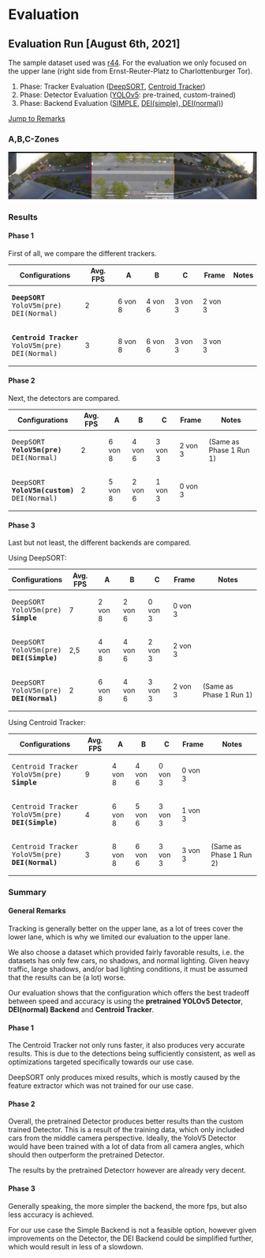 # Evaluation

## Evaluation Run [August 6th, 2021]
The sample dataset used was [r44](https://drive.google.com/drive/folders/1p65faGMFBUeIgWYBBQYAkjXfAGQVpBk7?usp=sharing). For the evaluation we only focused on the upper lane (right side from Ernst-Reuter-Platz to Charlottenburger Tor).

1. Phase: Tracker Evaluation ([DeepSORT](../../docs/modules/tracker.md#DeepSORT), [Centroid Tracker](../../docs/modules/tracker.md#Centroid))
2. Phase: Detector Evaluation ([YOLOv5](../../docs/modules/detector.md): pre-trained, custom-trained)
3. Phase: Backend Evaluation ([SIMPLE](../../docs/modules/backends.md#Basic), [DEI(simple), DEI(normal)](../../docs/modules/backends.md#DEI))

[Jump to Remarks](#summary)

### A,B,C-Zones

<img src="/gitimg/eval_060821_evalzones.png">

### Results
#### Phase 1
First of all, we compare the different trackers.

<table>
<thead>
<tr>
<th>Configurations</th>
<th>Avg. FPS</th>
<th>A</th>
<th>B</th>
<th>C</th>
<th>Frame</th>
<th>Notes</th>
</tr>
</thead>
<tbody>
<tr>
  <td><pre><b>DeepSORT</b>
YoloV5m(pre)
DEI(Normal)</pre></td>
<td>2</td>
<td>6 von 8</td>
<td>4 von 6</td>
<td>3 von 3</td>
<td>2 von 3</td>
<td></td>
</tr>
<tr>
  <td><pre><b>Centroid Tracker</b>
YoloV5m(pre)
DEI(Normal)</pre></td>
<td>3</td>
<td>8 von 8</td>
<td>6 von 6</td>
<td>3 von 3</td>
<td>3 von 3</td>
<td></td>
</tr>
</tbody>
</table>


#### Phase 2
Next, the detectors are compared.

<table>
<thead>
<tr>
<th>Configurations</th>
<th>Avg. FPS</th>
<th>A</th>
<th>B</th>
<th>C</th>
<th>Frame</th>
<th>Notes</th>
</tr>
</thead>
<tbody>
<tr>
<td><pre>DeepSORT
<b>YoloV5m(pre)</b>
DEI(Normal)</pre></td>
<td>2</td>
<td>6 von 8</td>
<td>4 von 6</td>
<td>3 von 3</td>
<td>2 von 3</td>
<td>(Same as Phase 1 Run 1)</td>
</tr>
<tr>
<td><pre>DeepSORT
<b>YoloV5m(custom)</b>
DEI(Normal)</pre></td>
<td>2</td>
<td>5 von 8</td>
<td>2 von 6</td>
<td>1 von 3</td>
<td>0 von 3</td>
<td></td>
</tr>
</tbody>
</table>


#### Phase 3
Last but not least, the different backends are compared.

Using DeepSORT:

<table>
<thead>
<tr>
<th>Configurations</th>
<th>Avg. FPS</th>
<th>A</th>
<th>B</th>
<th>C</th>
<th>Frame</th>
<th>Notes</th>
</tr>
</thead>
<tbody>
<tr>
<td><pre>DeepSORT
YoloV5m(pre)
<b>Simple</b></pre></td>
<td>7</td>
<td>2 von 8</td>
<td>2 von 6</td>
<td>0 von 3</td>
<td>0 von 3</td>
<td></td>
</tr>
<tr>
<td><pre>DeepSORT
YoloV5m(pre)
<b>DEI(Simple)</b></pre></td>
<td>2,5</td>
<td>4 von 8</td>
<td>4 von 6</td>
<td>2 von 3</td>
<td>2 von 3</td>
<td></td>
</tr>
<tr>
<td><pre>DeepSORT
YoloV5m(pre)
<b>DEI(Normal)</b></pre></td>
<td>2</td>
<td>6 von 8</td>
<td>4 von 6</td>
<td>3 von 3</td>
<td>2 von 3</td>
<td>(Same as Phase 1 Run 1)</td>
</tr>
</tbody>
</table>

Using Centroid Tracker:

<table>
<thead>
<tr>
<th>Configurations</th>
<th>Avg. FPS</th>
<th>A</th>
<th>B</th>
<th>C</th>
<th>Frame</th>
<th>Notes</th>
</tr>
</thead>
<tbody>
<tr>
<td><pre>Centroid Tracker
YoloV5m(pre)
<b>Simple</b></pre></td>
<td>9</td>
<td>4 von 8</td>
<td>4 von 6</td>
<td>0 von 3</td>
<td>0 von 3</td>
<td></td>
</tr>
<tr>
<td><pre>Centroid Tracker
YoloV5m(pre)
<b>DEI(Simple)</b></pre></td>
<td>4</td>
<td>6 von 8</td>
<td>5 von 6</td>
<td>3 von 3</td>
<td>1 von 3</td>
<td></td>
</tr>
<tr>
<td><pre>Centroid Tracker
YoloV5m(pre)
<b>DEI(Normal)</b></pre></td>
<td>3</td>
<td>8 von 8</td>
<td>6 von 6</td>
<td>3 von 3</td>
<td>3 von 3</td>
<td>(Same as Phase 1 Run 2)</td>
</tr>
</tbody>
</table>

### Summary

#### General Remarks
Tracking is generally better on the upper lane, as a lot of trees cover the lower lane, which is why we limited our evaluation to the upper lane.

We also choose a dataset which provided fairly favorable results, i.e. the datasets has only few cars, no shadows, and normal lighting.
Given heavy traffic, large shadows, and/or bad lighting conditions, it must be assumed that the results can be (a lot) worse.

Our evaluation shows that the configuration which offers the best tradeoff between speed and accuracy is using the <b>pretrained YOLOv5 Detector</b>, <b>DEI(normal) Backend</b> and <b>Centroid Tracker</b>.

#### Phase 1
The Centroid Tracker not only runs faster, it also produces very accurate results. This is due to the detections being sufficiently consistent, as well as optimizations targeted specifically towards our use case.

DeepSORT only produces mixed results, which is mostly caused by the feature extractor which was not trained for our use case.

#### Phase 2
Overall, the pretrained Detector produces better results than the custom trained Detector. This is a result of the training data, which only included cars from the middle camera perspective. Ideally, the YoloV5 Detector would have been trained with a lot of data from all camera angles, which should then outperform the pretrained Detector.

The results by the pretrained Detectorr however are already very decent.

#### Phase 3
Generally speaking, the more simpler the backend, the more fps, but also less accuracy is achieved.

For our use case the Simple Backend is not a feasible option, however given improvements on the Detector, the DEI Backend could be simplified further, which would result in less of a slowdown.
